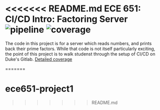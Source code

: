 <<<<<<< README.md
ECE 651: CI/CD Intro: Factoring Server 
![pipeline](https://gitlab.oit.duke.edu/ch450/ece651-project1/badges/master/pipeline.svg)
![coverage](https://gitlab.oit.duke.edu/ch450/ece651-project1/badges/master/coverage.svg?job=test)
======================================

The code in this project is for a server which reads
numbers, and prints back their prime factors.  While
that code is not itself particularly exciting, the point
of this project is to walk studenst through the setup of 
CI/CD on Duke's Gitlab.
[Detailed coverage](https://ch450.pages.oit.duke.edu/ece651-project1/dashboard.html)


=======
# ece651-project1
>>>>>>> README.md

